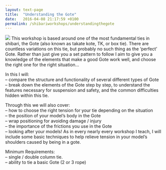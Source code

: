 ```yaml
---
layout: text-page
title:  "Understanding the Gote"
date:   2016-04-08 21:17:59 +0100
permalink: /shibariworkshops/understandingthegote
---
```

<img src="{{site.baseurl}}/img/https://farm8.staticflickr.com/7692/27528990721_3f116b7d22.jpg" class="text-image-left" />
This workshop is based around one of the most fundamental ties in shibari, the Gote (also known as takate kote, TK, or box tie). There are countless variations on this tie, but probably no such thing as the ‘perfect’ Gote. Rather than just give you a set pattern to follow I aim to give you a knowledge of the elements that make a good Gote work well, and choose the right one for the right situation…

In this I will:<br>
– compare the structure and functionality of several different types of Gote<br>
– break down the elements of the Gote step by step, to understand the features necessary for suspension and safety, and the common difficulties hidden within this tie.

Through this we will also cover:<br>
– how to choose the right tension for your tie depending on the situation<br>
– the position of your model’s body in the Gote<br>
– wrap positioning for avoiding damage / injury<br>
– the importance of the frictions you use in the Gote<br>
– looking after your models! As in every nearly every workshop I teach, I will include some basic techniques to help relieve tension in your model’s shoulders caused by being in a gote.

Minimum Requirements:<br>
– single / double column tie.<br>
– ability to tie a basic Gote (2 or 3 rope)
